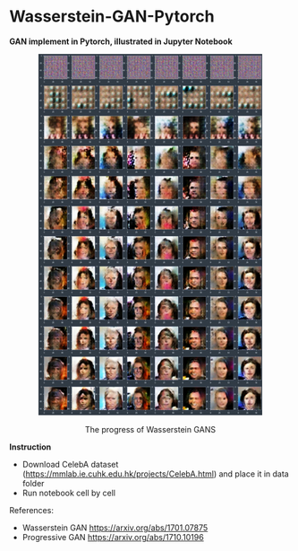 # Wasserstein-GAN-Pytorch
**GAN implement in Pytorch, illustrated in Jupyter Notebook**

<p align = "center"> 
<img src='images/samples.jpg' width=400>
</p>
<p align = "center"> The progress of Wasserstein GANS </p>


**Instruction**
- Download CelebA dataset (https://mmlab.ie.cuhk.edu.hk/projects/CelebA.html) and place it in data folder 
- Run notebook cell by cell

References:
- Wasserstein GAN https://arxiv.org/abs/1701.07875
- Progressive GAN https://arxiv.org/abs/1710.10196
